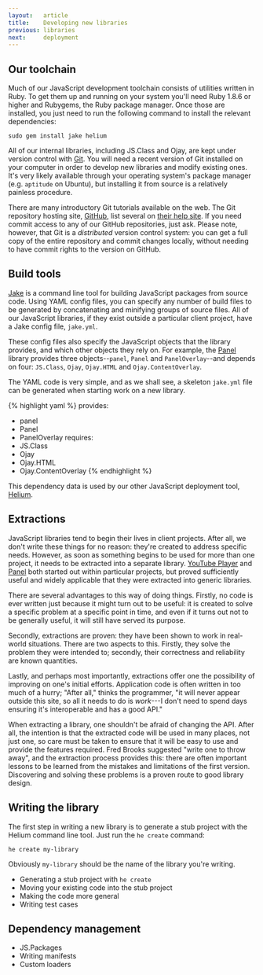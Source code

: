```yaml
---
layout:   article
title:    Developing new libraries
previous: libraries
next:     deployment
---
```



Our toolchain
-------------

Much of our JavaScript development toolchain consists of utilities written in
Ruby. To get them up and running on your system you'll need Ruby 1.8.6 or
higher and Rubygems, the Ruby package manager. Once those are installed, you
just need to run the following command to install the relevant dependencies:

    sudo gem install jake helium

All of our internal libraries, including JS.Class and Ojay, are kept under
version control with [Git][git]. You will need a recent version of Git
installed on your computer in order to develop new libraries and modify
existing ones. It's very likely available through your operating system's
package manager (e.g. `aptitude` on Ubuntu), but installing it from source is
a relatively painless procedure.

There are many introductory Git tutorials available on the web. The Git
repository hosting site, [GitHub][github], list several on
[their help site][ghhelp]. If you need commit access to any of our GitHub
repositories, just ask. Please note, however, that Git is a _distributed_
version control system: you can get a full copy of the entire repository and
commit changes locally, without needing to have commit rights to the version
on GitHub.


  [git]:    http://git-scm.com/
  [github]: http://github.com/
  [ghhelp]: http://help.github.com/


Build tools
-----------

[Jake][jake] is a command line tool for building JavaScript packages from
source code. Using YAML config files, you can specify any number of build files
to be generated by concatenating and minifying groups of source files. All of
our JavaScript libraries, if they exist outside a particular client project,
have a Jake config file, `jake.yml`.

These config files also specify the JavaScript objects that the library
provides, and which other objects they rely on. For example, the [Panel][panel]
library provides three objects--`panel`, `Panel` and `PanelOverlay`--and
depends on four: `JS.Class`, `Ojay`, `Ojay.HTML` and `Ojay.ContentOverlay`.

The YAML code is very simple, and as we shall see, a skeleton `jake.yml` file
can be generated when starting work on a new library.

{% highlight yaml %}
provides:
  - panel
  - Panel
  - PanelOverlay
requires:
  - JS.Class
  - Ojay
  - Ojay.HTML
  - Ojay.ContentOverlay
{% endhighlight %}

This dependency data is used by our other JavaScript deployment tool,
[Helium][helium].


  [jake]:   http://github.com/jcoglan/jake
  [helium]: http://github.com/othermedia/helium
  [panel]:  http://github.com/othermedia/panel


Extractions
-----------

JavaScript libraries tend to begin their lives in client projects. After all,
we don't write these things for no reason: they're created to address specific
needs. However, as soon as something begins to be used for more than one
project, it needs to be extracted into a separate library.
[YouTube Player][ytp] and [Panel][panel] both started out within particular
projects, but proved sufficiently useful and widely applicable that they were
extracted into generic libraries.

There are several advantages to this way of doing things. Firstly, no code is
ever written just because it might turn out to be useful: it is created to
solve a specific problem at a specific point in time, and even if it turns out
not to be generally useful, it will still have served its purpose.

Secondly, extractions are proven: they have been shown to work in real-world
situations. There are two aspects to this. Firstly, they solve the problem they
were intended to; secondly, their correctness and reliability are known
quantities.

Lastly, and perhaps most importantly, extractions offer one the possibility of
improving on one's initial efforts. Application code is often written in too
much of a hurry; "After all," thinks the programmer, "it will never appear
outside this site, so all it needs to do is _work_---I don't need to spend days
ensuring it's interoperable and has a good API."

When extracting a library, one shouldn't be afraid of changing the API. After
all, the intention is that the extracted code will be used in many places, not
just one, so care must be taken to ensure that it will be easy to use and
provide the features required. Fred Brooks suggested "write one to throw away",
and the extraction process provides this: there are often important lessons to
be learned from the mistakes and limitations of the first version. Discovering
and solving these problems is a proven route to good library design.


  [ytp]:   http://github.com/othermedia/youtube-player


Writing the library
-------------------

The first step in writing a new library is to generate a stub project with the
Helium command line tool. Just run the `he create` command:

    he create my-library

Obviously `my-library` should be the name of the library you're writing.

* Generating a stub project with `he create`
* Moving your existing code into the stub project
* Making the code more general
* Writing test cases


Dependency management
---------------------

* JS.Packages
* Writing manifests
* Custom loaders
